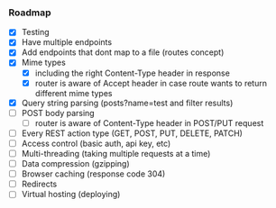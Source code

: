 ### Roadmap

- [x] Testing
- [x] Have multiple endpoints
- [x] Add endpoints that dont map to a file (routes concept)
- [x] Mime types
    - [x] including the right Content-Type header in response
    - [x] router is aware of Accept header in case route wants to return different mime types
- [x] Query string parsing (posts?name=test and filter results)
- [ ] POST body parsing
    - [ ] router is aware of Content-Type header in POST/PUT request
- [ ] Every REST action type (GET, POST, PUT, DELETE, PATCH)
- [ ] Access control (basic auth, api key, etc)
- [ ] Multi-threading (taking multiple requests at a time)
- [ ] Data compression (gzipping)
- [ ] Browser caching (response code 304)
- [ ] Redirects
- [ ] Virtual hosting (deploying)
